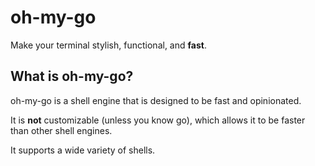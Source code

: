 # oh-my-go

Make your terminal stylish, functional, and **fast**.

## What is oh-my-go?

oh-my-go is a shell engine that is designed to be fast and opinionated.

It is **not** customizable (unless you know go), which allows it to be faster than other shell engines.

It supports a wide variety of shells.
